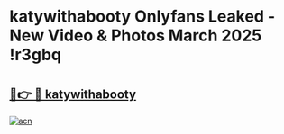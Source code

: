 # katywithabooty Onlyfans Leaked - New Video & Photos March 2025 !r3gbq

# <h2><a href="https://6puff6.iuczelnia.edu.pl?title=katywithabooty&ref=r3gbq">🔗👉 🔴 katywithabooty</a></h2>

[![acn](https://github.com/user-attachments/assets/0f9c940e-d8b0-45ae-aac7-cd30a18b3e1c)](https://6puff6.iuczelnia.edu.pl?title=katywithabooty&ref=r3gbq)


